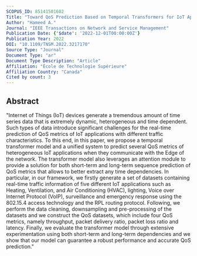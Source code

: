 ```yaml
---
SCOPUS_ID: 85141501602
Title: "Toward QoS Prediction Based on Temporal Transformers for IoT Applications"
Author: "Hameed A."
Journal: "IEEE Transactions on Network and Service Management"
Publication Date: {'$date': '2022-12-01T00:00:00Z'}
Publication Year: 2022
DOI: "10.1109/TNSM.2022.3217170"
Source Type: "Journal"
Document Type: "ar"
Document Type Description: "Article"
Affiliation: "École de Technologie Supérieure"
Affiliation Country: "Canada"
Cited by count: 3
---
```


## Abstract
"Internet of Things (IoT) devices generate a tremendous amount of time series data that is extremely dynamic, heterogeneous and time dependent. Such types of data introduce significant challenges for the real-time prediction of QoS metrics of IoT applications with different traffic characteristics. To this end, in this paper, we propose a temporal transformer model and a unified system to predict several QoS metrics of heterogeneous IoT applications when they communicate with the Edge of the network. The transformer model also leverages an attention module to provide a solution for both short-term and long-term sequence prediction of QoS metrics that allows to better extract any time dependencies. In particular, in our framework, we firstly generate a set of datasets containing real-time traffic information of five different IoT applications such as Heating, Ventilation, and Air Conditioning (HVAC), lighting, Voice over Internet Protocol (VoIP), surveillance and emergency response using the 802.15.4 access technology and the RPL routing protocol. Following, we perform the data cleaning, downsampling and pre-processing of the datasets and we construct the QoS datasets, which include four QoS metrics, namely throughput, packet delivery ratio, packet loss ratio and latency. Finally, we evaluate the transformer model through extensive experimentation using both short-term and long-term dependencies and we show that our model can guarantee a robust performance and accurate QoS prediction."
